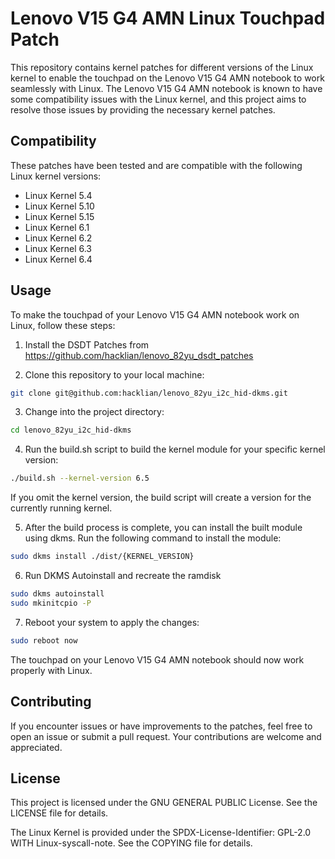 # Lenovo V15 G4 AMN Linux Touchpad Patch

This repository contains kernel patches for different versions of the Linux kernel to enable the touchpad on the Lenovo V15 G4 AMN notebook to work seamlessly with Linux. The Lenovo V15 G4 AMN notebook is known to have some compatibility issues with the Linux kernel, and this project aims to resolve those issues by providing the necessary kernel patches.

## Compatibility

These patches have been tested and are compatible with the following Linux kernel versions:

- Linux Kernel 5.4
- Linux Kernel 5.10
- Linux Kernel 5.15
- Linux Kernel 6.1
- Linux Kernel 6.2
- Linux Kernel 6.3
- Linux Kernel 6.4

## Usage

To make the touchpad of your Lenovo V15 G4 AMN notebook work on Linux, follow these steps:

1. Install the DSDT Patches from https://github.com/hacklian/lenovo_82yu_dsdt_patches

2. Clone this repository to your local machine:
```bash
git clone git@github.com:hacklian/lenovo_82yu_i2c_hid-dkms.git
```

3. Change into the project directory:
```bash
cd lenovo_82yu_i2c_hid-dkms
```

4. Run the build.sh script to build the kernel module for your specific kernel version:
```bash
./build.sh --kernel-version 6.5
```
If you omit the kernel version, the build script will create a version for the currently running kernel.


5. After the build process is complete, you can install the built module using dkms. Run the following command to install the module:
```bash
sudo dkms install ./dist/{KERNEL_VERSION}
```

6. Run DKMS Autoinstall and recreate the ramdisk
```bash
sudo dkms autoinstall
sudo mkinitcpio -P
```

7. Reboot your system to apply the changes:
```bash
sudo reboot now
```

The touchpad on your Lenovo V15 G4 AMN notebook should now work properly with Linux.

## Contributing
If you encounter issues or have improvements to the patches, feel free to open an issue or submit a pull request. Your contributions are welcome and appreciated.

## License
This project is licensed under the GNU GENERAL PUBLIC License. See the LICENSE file for details.

The Linux Kernel is provided under the SPDX-License-Identifier: GPL-2.0 WITH Linux-syscall-note. See the COPYING file for details.